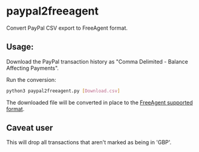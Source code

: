 # paypal2freeagent

Convert PayPal CSV export to FreeAgent format.

## Usage:
Download the PayPal transaction history as "Comma Delimited - Balance Affecting Payments".

Run the conversion:
````bash
python3 paypal2freeagent.py [Download.csv]
````
The downloaded file will be converted in place to the [FreeAgent supported format](http://www.freeagent.com/support/kb/banking/file-format-for-bank-upload-csv).

## Caveat user
This will drop all transactions that aren't marked as being in 'GBP'.

